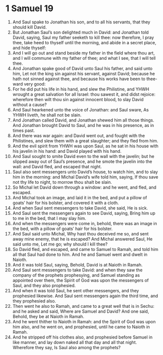 ﻿# 1 Samuel 19
1. And Saul spake to Jonathan his son, and to all his servants, that they should kill David. 
2. But Jonathan Saul’s son delighted much in David: and Jonathan told David, saying, Saul my father seeketh to kill thee: now therefore, I pray thee, take heed to thyself until the morning, and abide in a secret place, and hide thyself: 
3. And I will go out and stand beside my father in the field where thou art, and I will commune with my father of thee; and what I see, that I will tell thee. 
4.  And Jonathan spake good of David unto Saul his father, and said unto him, Let not the king sin against his servant, against David; because he hath not sinned against thee, and because his works have been to thee-ward very good: 
5. For he did put his life in his hand, and slew the Philistine, and YHWH wrought a great salvation for all Israel: thou sawest it, and didst rejoice: wherefore then wilt thou sin against innocent blood, to slay David without a cause? 
6. And Saul hearkened unto the voice of Jonathan: and Saul sware, As YHWH liveth, he shall not be slain. 
7. And Jonathan called David, and Jonathan shewed him all those things. And Jonathan brought David to Saul, and he was in his presence, as in times past. 
8.  And there was war again: and David went out, and fought with the Philistines, and slew them with a great slaughter; and they fled from him. 
9. And the evil spirit from YHWH was upon Saul, as he sat in his house with his javelin in his hand: and David played with his hand. 
10. And Saul sought to smite David even to the wall with the javelin; but he slipped away out of Saul’s presence, and he smote the javelin into the wall: and David fled, and escaped that night. 
11. Saul also sent messengers unto David’s house, to watch him, and to slay him in the morning: and Michal David’s wife told him, saying, If thou save not thy life to night, to morrow thou shalt be slain. 
12.  So Michal let David down through a window: and he went, and fled, and escaped. 
13. And Michal took an image, and laid it in the bed, and put a pillow of goats’ hair for his bolster, and covered it with a cloth. 
14. And when Saul sent messengers to take David, she said, He is sick. 
15. And Saul sent the messengers again to see David, saying, Bring him up to me in the bed, that I may slay him. 
16. And when the messengers were come in, behold, there was an image in the bed, with a pillow of goats’ hair for his bolster. 
17. And Saul said unto Michal, Why hast thou deceived me so, and sent away mine enemy, that he is escaped? And Michal answered Saul, He said unto me, Let me go; why should I kill thee? 
18.  So David fled, and escaped, and came to Samuel to Ramah, and told him all that Saul had done to him. And he and Samuel went and dwelt in Naioth. 
19. And it was told Saul, saying, Behold, David is at Naioth in Ramah. 
20. And Saul sent messengers to take David: and when they saw the company of the prophets prophesying, and Samuel standing as appointed over them, the Spirit of God was upon the messengers of Saul, and they also prophesied. 
21. And when it was told Saul, he sent other messengers, and they prophesied likewise. And Saul sent messengers again the third time, and they prophesied also. 
22. Then went he also to Ramah, and came to a great well that is in Sechu: and he asked and said, Where are Samuel and David? And one said, Behold, they be at Naioth in Ramah. 
23. And he went thither to Naioth in Ramah: and the Spirit of God was upon him also, and he went on, and prophesied, until he came to Naioth in Ramah. 
24. And he stripped off his clothes also, and prophesied before Samuel in like manner, and lay down naked all that day and all that night. Wherefore they say, Is Saul also among the prophets? 

